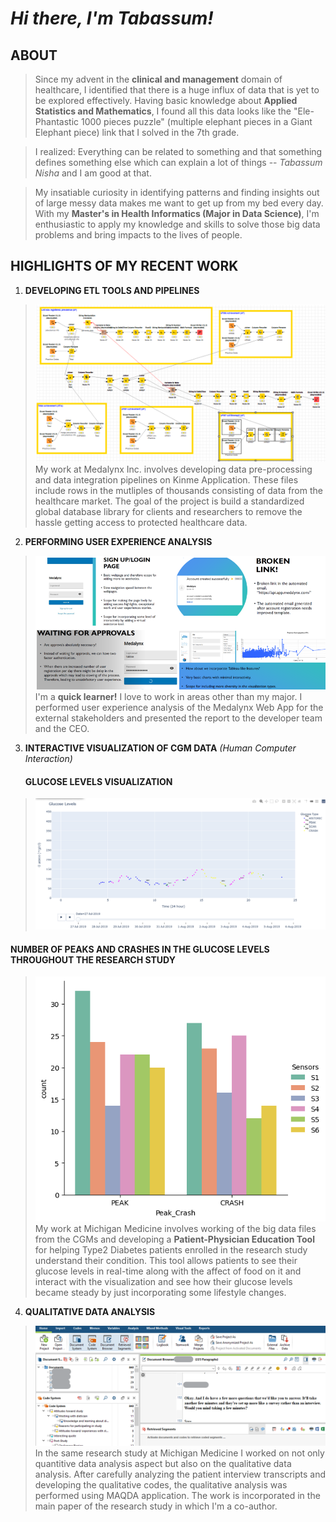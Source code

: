 # *Hi there, I'm Tabassum!*

## **ABOUT**
> Since my advent in the **clinical and management** domain of healthcare, I identified that there is a huge influx of data that is yet to be explored effectively. 
> Having basic knowledge about **Applied Statistics and Mathematics**, I found all this data looks like the "Ele-Phantastic 1000 pieces puzzle" (multiple elephant 
> pieces in a Giant Elephant piece) link that I solved in the 7th grade.

> I realized:
  > Everything can be related to something and that something defines something else which can explain a lot of things -- *Tabassum Nisha* and I am good at that. 

> My insatiable curiosity in identifying patterns and finding insights out of large messy data makes me want to get up from my bed every day. With my **Master's in 
> Health Informatics (Major in Data Science)**, I'm enthusiastic to apply my knowledge and skills to solve those big data problems and bring impacts to the lives of 
> people. 

## **HIGHLIGHTS OF MY RECENT WORK**
1. **DEVELOPING ETL TOOLS AND PIPELINES** 
> ![alt text](https://github.com/tabbie-hash/tabbie-hash/blob/main/Knime%20workflow.png)
> My work at Medalynx Inc. involves developing data pre-processing and data integration pipelines on Kinme Application. These files include rows in the mutliples of
> thousands consisting of data from the healthcare market. The goal of the project is build a standardized global database library for clients and researchers to remove 
> the hassle getting access to protected healthcare data. 

2. **PERFORMING USER EXPERIENCE ANALYSIS**
> ![alt text](https://github.com/tabbie-hash/tabbie-hash/blob/main/app%20analysis.png)                                                                 
> I'm a **quick learner!** I love to work in areas other than my major. I performed user experience analysis of the Medalynx Web App for the external stakeholders and 
> presented the report to the developer team and the CEO. 

3. **INTERACTIVE VISUALIZATION OF CGM DATA** *(Human Computer Interaction)*
   #### GLUCOSE LEVELS VISUALIZATION
> ![alt text](https://github.com/tabbie-hash/tabbie-hash/blob/main/graph.png)       
   #### NUMBER OF PEAKS AND CRASHES IN THE GLUCOSE LEVELS THROUGHOUT THE RESEARCH STUDY                        
> ![alt text](https://github.com/tabbie-hash/tabbie-hash/blob/main/P001S6_All_Sensors_PC.png)                                                                                      
> My work at Michigan Medicine involves working of the big data files from the CGMs and developing a **Patient-Physician Education Tool** for helping Type2 Diabetes 
> patients enrolled in the research study understand their condition. This tool allows patients to see their glucose levels in real-time along with the affect of food 
> on it and interact with the visualization and see how their glucose levels became steady by just incorporating some lifestyle changes.  

4. **QUALITATIVE DATA ANALYSIS**
> ![alt text](https://github.com/tabbie-hash/tabbie-hash/blob/main/qual%20analysis.png)                                     
> In the same research study at Michigan Medicine I worked on not only quantitive data analysis aspect but also on the qualitative data analysis. After carefully 
> analyzing the patient interview transcripts and developing the qualitative codes, the qualitative analysis was performed using MAQDA application. The work is 
> incorporated in the main paper of the research study in which I'm a co-author. 
<!--
**tabbie-hash/tabbie-hash** is a ✨ _special_ ✨ repository because its `README.md` (this file) appears on your GitHub profile.

Here are some ideas to get you started:

- 🔭 I’m currently working on ...
- 🌱 I’m currently learning ...
- 👯 I’m looking to collaborate on ...
- 🤔 I’m looking for help with ...
- 💬 Ask me about ...
- 📫 How to reach me: ...
- 😄 Pronouns: ...
- ⚡ Fun fact: ...
-->
